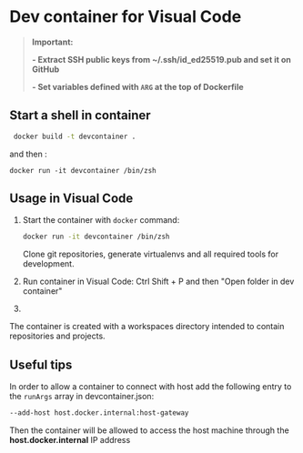 # Dev container for Visual Code

> **Important:**
>
> **- Extract SSH public keys from ~/.ssh/id_ed25519.pub and set it on GitHub**
>
> **- Set variables defined with `ARG` at the top of Dockerfile**

## Start a shell in container

```bash
 docker build -t devcontainer .
```

and then :

```
docker run -it devcontainer /bin/zsh
```

## Usage in Visual Code

1. Start the container with `docker` command:

    ```bash
    docker run -it devcontainer /bin/zsh
    ```

    Clone git repositories, generate virtualenvs and all required tools for development.

2. Run container in Visual Code: Ctrl Shift + P and then "Open folder in dev container"
3. 

The container is created with a workspaces directory intended to contain repositories and projects.

## Useful tips

In order to allow a container to connect with host add the following entry to the `runArgs` array in devcontainer.json:

```bash
--add-host host.docker.internal:host-gateway
```

Then the container will be allowed to access the host machine through the **host.docker.internal** IP address
